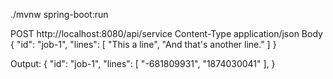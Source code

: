 ./mvnw spring-boot:run

POST http://localhost:8080/api/service
Content-Type
application/json
Body
{
  "id": "job-1",
  "lines": [
    "This a line",
    "And that's another line."
  ]
}

Output:
{
"id": "job-1",
"lines": [
  "-681809931",
  "1874030041"
],
}